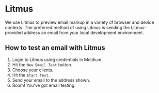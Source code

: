 # Litmus
We use Litmus to preview email markup in a variety of browser and device contexts. The preferred method of using Litmus is sending the Litmus-provided address an email from your local development environment.

## How to test an email with Litmus
1. Login to Litmus using credentials in Meldium.
1. Hit the `New Email Test` button.
1. Choose your clients.
1. Hit the `Start Test`.
1. Send your email to the address shown.
1. Boom! You've got email testing.
